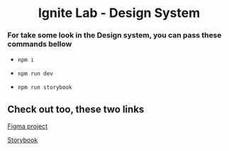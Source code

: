 <div align="center">

# Ignite Lab - Design System

</div>


### For take some look in the Design system, you can pass these commands bellow


<ul>
  <li>
  
    npm i
  </li>

  <li>
  
    npm run dev
  </li>

 
    
  <li>
  
    npm run storybook
  </li>

</ul>

## Check out too, these two links 

<a href="https://www.figma.com/file/btMUBpdTFtoLzyAfYoBG4C/Ignitye-Lab-Design-System?node-id=0%3A1">Figma project</a>

<a href="https://cmoraes5.github.io/Lab_DesignSystem/">Storybook</a>
